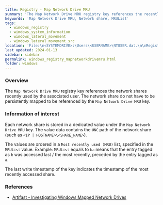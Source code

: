 ```yaml
---
title: Registry - Map Network Drive MRU
summary: 'The Map Network Drive MRU registry key references the recently used network shares.\n\nInformation of interest: UNC path of the network shares (such as "<IP | HOSTNAME>\<SHARE_NAME>").\n\nValues are ordered in a most recently used list. The timestamp of access of the most recently access share can thus be deduced from the last write timestamp of the registry key.'
keywords: 'Map Network Drive MRU, Network share, MRUList'
tags:
  - windows_registry
  - windows_system_information
  - windows_lateral_movement
  - windows_lateral_movement_src
location: 'File:\n<SYSTEMDRIVE>:\Users\<USERNAME>\NTUSER.dat.\n\nRegistry key:\nHKCU\SOFTWARE\Microsoft\Windows\CurrentVersion\Explorer\Map Network Drive MRU'
last_updated: 2024-01-13
sidebar: sidebar
permalink: windows_registry_mapnetworkdrivemru.html
folder: windows
---
```


### Overview

The `Map Network Drive MRU` registry key references the network shares recently
used by the associated user. The network share do not have to be persistently
mapped to be referenced by the `Map Network Drive MRU` key.

### Information of interest

Each network share is stored in a dedicated value under the
`Map Network Drive MRU` key. The value data contains the `UNC` path of the
network share (such as `<IP | HOSTNAME>\<SHARE_NAME>`).

The values are ordered in a `Most recently used (MRU)` list, specified in the
`MRUList` value. Example: `MRUList` equals to `ba` means that the entry tagged
as `b` was accessed last / the most recently, preceded by the entry tagged as
`a`.

The last write timestamp of the key indicates the timestamp of the most
recently accessed share.

### References

  - [Artifast - Investigating Windows Mapped Network Drives](https://forensafe.com/blogs/mappednetworkdrive.html)
